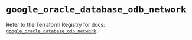# `google_oracle_database_odb_network`

Refer to the Terraform Registry for docs: [`google_oracle_database_odb_network`](https://registry.terraform.io/providers/hashicorp/google/6.47.0/docs/resources/oracle_database_odb_network).
